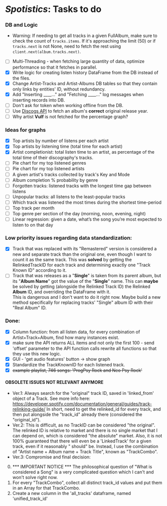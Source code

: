 # _Spotistics_: Tasks to do 

### DB and Logic

- Warning: If needing to get all tracks in a given FullAlbum, make sure to check the count of ``tracks.items``. If it's
  approaching the limit (50) or if ``tracks.next`` is not None, need to fetch the rest
  using ``client.next(album.tracks.next)``.
- [ ] Multi-Threading - when fetching large quantity of data, optimize performance so that it fetches in parallel.
- [x] Write logic for creating listen history DataFrame from the DB instead of the files.
- [x] Change Artist-Tracks and Artist-Albums DB tables so that they contain only links by entities' ID, without
  redundancy.
- [x] Add "Inserting ____..." and "Fetching ____..." log messages when inserting records into DB.
- [ ] Don't ask for token when working offline from the DB.
- [ ] Use [Discogs API](https://github.com/joalla/discogs_client) to fetch an album's **correct** original release year.
- [ ] Why artist **Vulf** is not fetched for the percentage graph?
### Ideas for graphs

- [x] Top artists by number of listens per each artist
- [x] Top artists by listening time (total time for each artist)
- [x] Artist completionist: total listen time to an artist, as percentage of the total time of their discography's tracks.
- [ ] Pie chart for my top listened genres
- [ ] Pie chart for my top listened artists
- [ ] A given artist's tracks collected by track's Key and Mode
- [ ] Album completion % probability by genre
- [ ] Forgotten tracks: listened tracks with the longest time gap between listens
- [ ] Unpopular tracks: all listens to the least-popular tracks
- [ ] Which track was listened the most times during the shortest time-period
- [ ] Top track per month
- [ ] Top genre per section of the day (morning, noon, evening, night)
- [ ] Linear regression: given a date, what’s the song you’re most expected to listen to on that day

### Low priority issues regarding data standardization:

- [x] Track that was replaced with its "Remastered" version is considered a new and separate track than the original
  one,
  even though I want to count it as the same track. This was **solved** by getting the RelinkedTrackID for each track
  and determining exactly one "Track Known ID" according to it.
- [ ] Track that was releases as a "**Single**" is taken from its parent album, but its "**Album Name**" got the value
  of the "**Single**" name.
  This can **maybe** be solved by getting (alongside the Relinked Track ID) the Relinked **Album** ID, and overriding
  the DataFrame with it. \
  This is dangerous and I don't want to do it right now.
  Maybe build a new method specifically for replacing tracks' "Single" album ID with their "Real Album" ID.

### Done:

- [x] Column function: from all listen data, for every combination of Artist+Track+Album, find how many instances exist.
- [x] make sure the API returns ALL items and not only the first 100 - send 'offset' parameter to the API function calls
  rewrite all functions so that they use this new logic.
- [x] GUI - 'get audio features' button -> show graph
- [x] Standardize the TrackKnownID for each listened track.
- [x] ~~example playlist, 746 songs: 'ProgPsy Rock and Neo Psy Rock'~~

#### OBSOLETE ISSUES NOT RELEVANT ANYMORE

* Ver.1: Always search for the "original" track ID, saved in 'linked_from' object of a Track.
  See more info here: https://developer.spotify.com/documentation/general/guides/track-relinking-guide/
  In short, need to get the relinked_id for every track, and then put alongside the "track_id" already there (considered
  the "original_id").
* Ver.2: This is difficult, as no TrackID can be considered "the original". The relinked ID is relative to market and
  there is no single
  market that I can depend on, which is considered "the absolute" market.
  Also, it is not 100% guaranteed that there will even be a 'LinkedTrack' for a given track, even if it reasonably "
  should" be.
  Instead, I use the combination of "Artist name + Album name + Track Title", known as "TrackCombo".
* Ver.3: Compromise and final decision:

0. *** IMPORTANT NOTICE *** The philosophical question of "What is considered a Song" is a very complicated question
   which I can't and won't solve right now.
1. For every "TrackCombo", collect all distinct track_id values and put them in an Array for that TrackCombo.
2. Create a new column in the 'all_tracks' dataframe, named 'unified_track_id'

